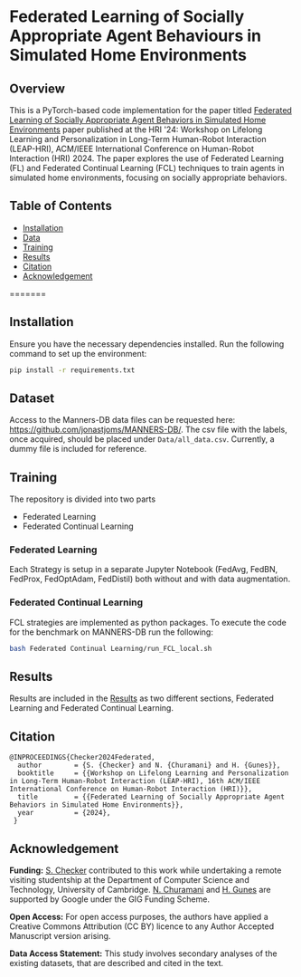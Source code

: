 # Federated Learning of Socially Appropriate Agent Behaviours in Simulated Home Environments

## Overview

This is a PyTorch-based code implementation for the paper titled [Federated Learning of Socially Appropriate Agent Behaviors in Simulated Home Environments](https://arxiv.org/abs/2403.07586) paper published at the HRI '24: Workshop on Lifelong Learning and Personalization in Long-Term Human-Robot Interaction (LEAP-HRI), ACM/IEEE International Conference on Human-Robot Interaction (HRI) 2024. 
The paper explores the use of Federated Learning (FL) and Federated Continual Learning (FCL) techniques to train agents in simulated home environments, focusing on socially appropriate behaviors.

## Table of Contents

- [Installation](#installation)
- [Data](#dataset)
- [Training](#training)
- [Results](#results)
- [Citation](#citation)
- [Acknowledgement](#acknowledgement)

=======

## Installation

Ensure you have the necessary dependencies installed. Run the following command to set up the environment:

```bash
pip install -r requirements.txt
```

## Dataset

Access to the Manners-DB data files can be requested here: https://github.com/jonastjoms/MANNERS-DB/.
The csv file with the labels, once acquired, should be placed under ```Data/all_data.csv```. Currently, a dummy file is included for reference.

## Training

The repository is divided into two parts
- Federated Learning
- Federated Continual Learning

### Federated Learning
Each Strategy is setup in a separate Jupyter Notebook (FedAvg, FedBN, FedProx, FedOptAdam, FedDistil) both without and with data augmentation.

### Federated Continual Learning
FCL strategies are implemented as python packages. To execute the code for the benchmark on MANNERS-DB run the following:

```bash
bash Federated Continual Learning/run_FCL_local.sh
```

## Results

Results are included in the [Results](./Results) as two different sections, Federated Learning and Federated Continual Learning. 


## Citation

```
@INPROCEEDINGS{Checker2024Federated,  
  author		= {S. {Checker} and N. {Churamani} and H. {Gunes}},  
  booktitle		= {{Workshop on Lifelong Learning and Personalization in Long-Term Human-Robot Interaction (LEAP-HRI), 16th ACM/IEEE International Conference on Human-Robot Interaction (HRI)}},
  title			= {{Federated Learning of Socially Appropriate Agent Behaviors in Simulated Home Environments}},   
  year			= {2024},  
 }
```

## Acknowledgement
**Funding:** [S. Checker](https://www.sakshamchecker.com) contributed to this work while undertaking a remote visiting studentship at the Department of Computer Science and 
Technology, University of Cambridge. [N. Churamani](https://nchuramani.github.io) and [H. Gunes](https://www.cl.cam.ac.uk/~hg410/) are supported by Google under the GIG Funding 
Scheme. 

**Open Access:** For open access purposes, the authors have applied a Creative Commons Attribution (CC BY) licence to any Author Accepted Manuscript version arising.

**Data Access Statement:** This study involves secondary analyses of the existing datasets, that are described and cited in the text. 
